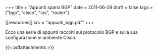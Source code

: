 +++
title = "Appunti sparsi BGP"
date = 2011-06-29
draft = false
tags = ["bgp", "cisco", "ios", "router"]

[[resources]]
src = "appunti_bgp.pdf"
+++

Ecco una serie di appunti raccolti sul protocollo BGP e sulla sua configurazione in ambiente Cisco.

{{< pdfattachments >}}
